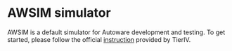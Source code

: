 # AWSIM simulator

AWSIM is a default simulator for Autoware development and testing. To get started, please follow the official [instruction](https://tier4.github.io/AWSIM/GettingStarted/QuickStartDemo/) provided by TierIV.
